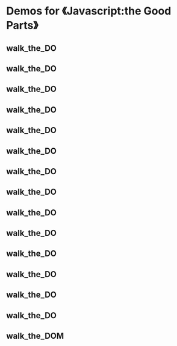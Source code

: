 ﻿# Demos for 《Javascript:the Good Parts》
## walk_the_DO
## walk_the_DO
## walk_the_DO
## walk_the_DO
## walk_the_DO
## walk_the_DO
## walk_the_DO
## walk_the_DO
## walk_the_DO
## walk_the_DO
## walk_the_DO
## walk_the_DO


## walk_the_DO
## walk_the_DO
## walk_the_DOM